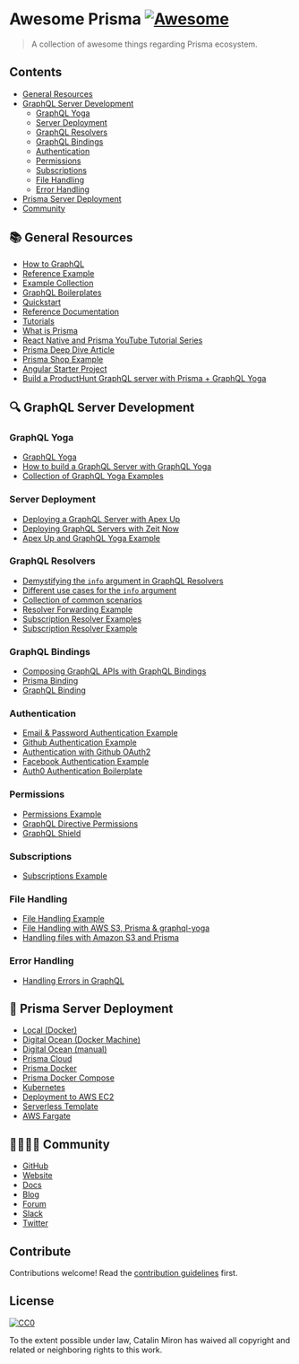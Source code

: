 # Awesome Prisma [![Awesome](https://awesome.re/badge.svg)](https://awesome.re)

> A collection of awesome things regarding Prisma ecosystem.


## Contents

- [General Resources](#books-general-resources)
- [GraphQL Server Development](#mag-graphql-server-development)
    - [GraphQL Yoga](#graphql-yoga)
    - [Server Deployment](#server-deployment)
    - [GraphQL Resolvers](#graphql-resolvers)
    - [GraphQL Bindings](#graphql-bindings)
    - [Authentication](#authentication)
    - [Permissions](#permissions)
    - [Subscriptions](#subscriptions)
    - [File Handling](#file-handling)
    - [Error Handling](#error-handling)
- [Prisma Server Deployment](#small_red_triangle-prisma-server-deployment)
- [Community](#family_man_woman_girl_boy--community)



## :books: General Resources

* [How to GraphQL](https://www.howtographql.com/ "The Fullstack Tutorial for GraphQL")
* [Reference Example](https://github.com/graphcool/graphql-server-example "GraphQL server example (Airbnb clone) using Prisma, `graphql-yoga` & `prisma-binding`.")
* [Example Collection](https://github.com/graphcool/prisma/tree/master/examples "Wide range of generally useful examples.")
* [GraphQL Boilerplates](https://github.com/graphql-boilerplates/ "Collection of production-ready GraphQL boilerplate projects.")
* [Quickstart](https://www.prismagraphql.com/docs/quickstart/ "The fastest way to get up and running with Prisma, for backend and frontend developers.")
* [Reference Documentation](https://www.prismagraphql.com/docs/reference/ "Deep dive into how developing with Prisma works.")
* [Tutorials](https://www.prismagraphql.com/docs/tutorials/ "Quick tutorials that walk you through practical examples and demonstrate concrete features of Prisma.")
* [What is Prisma](https://www.prismagraphql.com/docs/reference/introduction/what-is-prisma-apohpae9ju)
* [React Native and Prisma YouTube Tutorial Series](https://www.youtube.com/watch?v=nyE6shIRzxM&list=PLN3n1USn4xlmqhVdKMurNREwtiUpq-SFy "Introduction for an eCommerce app built with React Native and Prisma GraphQL")
* [Prisma Deep Dive Article](https://divu.in/prisma-deep-dive-3162dea2820c)
* [Prisma Shop Example](https://github.com/KATT/shop "Full-stack React/Prisma/TS/GraphQL E-Commerce Example ")
* [Angular Starter Project](https://github.com/coformatique/prisma-auth0-angular-starter)
* [Build a ProductHunt GraphQL server with Prisma + GraphQL Yoga](https://www.youtube.com/watch?v=-n30pzgnkW0&list=PLs2PzMqLzi7Xmx44xTLfOBCwCAxVgQvE_)

## :mag: GraphQL Server Development

### GraphQL Yoga

* [GraphQL Yoga](https://github.com/graphcool/graphql-yoga/ "Fully-featured GraphQL Server with focus on easy setup, performance & great developer experience")
* [How to build a GraphQL Server with GraphQL Yoga](https://blog.graph.cool/tutorial-how-to-build-a-graphql-server-with-graphql-yoga-6da86f346e68)
* [Collection of GraphQL Yoga Examples](https://github.com/graphcool/graphql-yoga/tree/master/examples)

### Server Deployment

* [Deploying a GraphQL Server with Apex Up](https://blog.graph.cool/deploying-graphql-servers-with-apex-up-522f2b75a2ac)
* [Deploying GraphQL Servers with Zeit Now](https://blog.graph.cool/deploying-graphql-servers-with-zeit-now-85f4757b79a7)
* [Apex Up and GraphQL Yoga Example](https://github.com/maxdarque/up-graphql-yoga-server-example "Tutorial on how deploy your graphql-yoga server on AWS Lambda with Apex Up")

### GraphQL Resolvers

* [Demystifying the `info` argument in GraphQL Resolvers](https://blog.graph.cool/graphql-server-basics-demystifying-the-info-argument-in-graphql-resolvers-6f26249f613a)
* [Different use cases for the `info` argument](https://www.graph.cool/forum/t/querying-specific-fields-in-db-from-local-service-with-prisma/2075/4?u=nilan)
* [Collection of common scenarios](https://github.com/graphql-boilerplates/node-graphql-server/issues/35)
* [Resolver Forwarding Example](https://github.com/graphcool/prisma/tree/master/examples/resolver-forwarding)
* [Subscription Resolver Examples](https://github.com/graphcool/prisma-binding/issues/78)
* [Subscription Resolver Example](https://github.com/graphcool/prisma/tree/master/examples/subscriptions)

### GraphQL Bindings

* [Composing GraphQL APIs with GraphQL Bindings](https://blog.graph.cool/reusing-composing-graphql-apis-with-graphql-bindings-80a4aa37cff5)
* [Prisma Binding](https://github.com/graphcool/prisma-binding)
* [GraphQL Binding](https://github.com/graphql-binding/graphql-binding)

### Authentication

* [Email & Password Authentication Example](https://github.com/graphcool/prisma/tree/master/examples/auth)
* [Github Authentication Example](https://github.com/graphcool/prisma/tree/master/examples/github-auth)
* [Authentication with Github OAuth2](https://medium.com/@maticzavadlal/graphcool-1-0-example-series-authentication-282f274b8343)
* [Facebook Authentication Example](https://github.com/harrisrobin/prisma-facebook-auth-example)
* [Auth0 Authentication Boilerplate](https://github.com/coformatique/prisma-auth0-starter)

### Permissions

* [Permissions Example](https://github.com/graphcool/prisma/tree/master/examples/permissions)
* [GraphQL Directive Permissions](https://blog.graph.cool/graphql-directive-permissions-authorization-made-easy-54c076b5368e)
* [GraphQL Shield](https://github.com/maticzav/graphql-shield)

### Subscriptions

* [Subscriptions Example](https://github.com/graphcool/prisma/tree/master/examples/subscriptions)

### File Handling

* [File Handling Example](https://github.com/graphcool/prisma/tree/master/examples/file-handling-s3)
* [File Handling with AWS S3, Prisma & graphql-yoga](https://manticarodrigo.com/file-handling-s3-prisma-graphql-yoga/)
* [Handling files with Amazon S3 and Prisma](https://medium.com/@maticzavadlal/graphcool-1-0-examples-series-file-api-3b16b4b8785f)

### Error Handling

* [Handling Errors in GraphQL](https://dev.to/andre/handling-errors-in-graphql--2ea3)

## :small_red_triangle: Prisma Server Deployment

* [Local (Docker)](https://www.prismagraphql.com/docs/tutorials/cluster-deployment/local-(docker)-meemaesh3k)
* [Digital Ocean (Docker Machine)](https://www.prismagraphql.com/docs/tutorials/cluster-deployment/digital-ocean-(docker-machine)-texoo9aemu)
* [Digital Ocean (manual)](https://www.prismagraphql.com/docs/tutorials/cluster-deployment/digital-ocean-(manual)-texoo6aemu)
* [Prisma Cloud](https://www.prismagraphql.com/docs/tutorials/cluster-deployment/prisma-cloud-ua9gai4kie)
* [Prisma Docker](https://github.com/maxdarque/prisma-docker)
* [Prisma Docker Compose](https://github.com/akoenig/prisma-docker-compose/)
* [Kubernetes](https://www.prismagraphql.com/docs/tutorials/cluster-deployment/kubernetes-aiqu8ahgha)
* [Deployment to AWS EC2](https://www.graph.cool/forum/t/deployment-of-prisma-to-aws-ec2/2880?u=nilan)
* [Serverless Template](https://www.graph.cool/forum/t/minimal-serverless-prisma-project-template/2827?u=nilan)
* [AWS Fargate](https://blog.graph.cool/how-to-deploy-a-prisma-cluster-to-aws-fargate-using-docker-cloudformation-293aa8727b89)

## :family_man_woman_girl_boy:  Community

- [GitHub](https://github.com/graphcool/prisma/)
- [Website](https://www.prismagraphql.com)
- [Docs](https://www.prismagraphql.com/docs/)
- [Blog](https://blog.graph.cool/)
- [Forum](https://www.graph.cool/forum)
- [Slack](https://slack.graph.cool/)
- [Twitter](https://twitter.com/graphcool)

## Contribute

Contributions welcome! Read the [contribution guidelines](contributing.md) first.


## License

[![CC0](http://mirrors.creativecommons.org/presskit/buttons/88x31/svg/cc-zero.svg)](http://creativecommons.org/publicdomain/zero/1.0)

To the extent possible under law, Catalin Miron has waived all copyright and
related or neighboring rights to this work.
